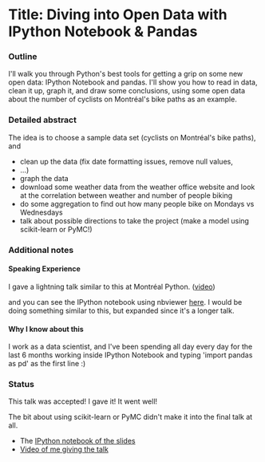# Title: Diving into Open Data with IPython Notebook & Pandas

### Outline

I'll walk you through Python's best tools for getting a grip on some
new open data: IPython Notebook and pandas. I'll show you how to read
in data, clean it up, graph it, and draw some conclusions, using some
open data about the number of cyclists on Montréal's bike paths as an
example.

### Detailed abstract

The idea is to choose a sample data set (cyclists on Montréal's bike
paths), and

* clean up the data (fix date formatting issues, remove null values,
* ...)
* graph the data
* download some weather data from the weather office website and look
  at the correlation between weather and number of people biking
* do some aggregation to find out how many people bike on Mondays vs
    Wednesdays
* talk about possible directions to take the project (make a model
  using scikit-learn or PyMC!)


### Additional notes

#### Speaking Experience

I gave a lightning talk similar to this at Montréal Python.
([video](http://www.youtube.com/watch?v=2JJ102ZpoH0))

and you can see the IPython notebook using nbviewer
[here](http://nbviewer.ipython.org/url/raw.github.com/jvns/talks/master/mtlpy35/pistes-cyclables.ipynb).
I would be doing something similar to this, but expanded since it's a
longer talk.

#### Why I know about this

I work as a data scientist, and I've been spending all day every day
for the last 6 months working inside IPython Notebook and typing
'import pandas as pd' as the first line :)

### Status

This talk was accepted! I gave it! It went well!

The bit about using scikit-learn or PyMC didn't make it into the final
talk at all.

* The [IPython notebook of the slides](http://bit.ly/pyconca-pandas)
*
  [Video of me giving the talk](http://pyvideo.org/video/2330/diving-into-open-data-with-ipython-notebook-pan)

